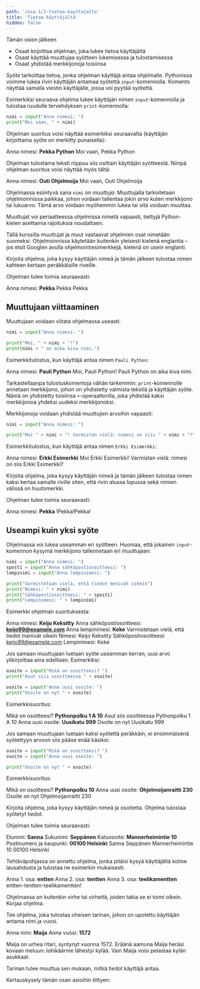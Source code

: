 ```yaml
---
path: '/osa-1/2-tietoa-kayttajalta'
title: 'Tietoa käyttäjältä'
hidden: false
---
```


<text-box variant='learningObjectives' name='Oppimistavoitteet'>

Tämän osion jälkeen

- Osaat kirjoittaa ohjelman, joka lukee tietoa käyttäjältä
- Osaat käyttää muuttujaa syötteen lukemisessa ja tulostamisessa
- Osaat yhdistää merkkijonoja toisiinsa

</text-box>

_Syöte_ tarkoittaa tietoa, jonka ohjelman käyttäjä antaa ohjelmalle. Pythonissa voimme lukea rivin käyttäjän antamaa syötettä `input`-komennolla. Komento näyttää samalla viestin käyttäjälle, jossa voi pyytää syötettä.

Esimerkiksi seuraava ohjelma lukee käyttäjän nimen `input`-komennolla ja
tulostaa ruudulle tervehdyksen `print`-komennolla:

```python
nimi = input("Anna nimesi: ")
print("Moi vaan, " + nimi)
```

Ohjelman suoritus voisi näyttää esimerkiksi seuraavalta (käyttäjän kirjoittama syöte on merkitty punaisella):

<sample-output>

Anna nimesi: **Pekka Python**
Moi vaan, Pekka Python

</sample-output>

Ohjelman tulostama teksti riippuu siis osittain käyttäjän syötteestä. Niinpä ohjelman suoritus voisi näyttää myös tältä:

<sample-output>

Anna nimesi: **Outi Ohjelmoija**
Moi vaan, Outi Ohjelmoija

</sample-output>

Ohjelmassa esiintyvä sana `nimi` on _muuttuja_. Muuttujalla tarkoitetaan ohjelmoinnissa paikkaa, johon voidaan tallentaa jokin _arvo_ kuten merkkijono tai lukuarvo. Tämä arvo voidaan myöhemmin lukea tai sitä voidaan muuttaa.

<text-box variant="hint" name="Muuttujan nimen valinta">

Muuttujat voi periaatteessa ohjelmissa nimetä vapaasti, tiettyjä Python-kielen asettamia rajoituksia noudattaen.

Tällä kurssilla muuttujat ja muut vastaavat ohjelmien osat nimetään suomeksi.
Ohjelmoinnissa käytetään kuitenkin yleisesti kielenä englantia – jos etsit Googlen avulla ohjelmointiesimerkkejä, kielenä on usein englanti.

</text-box>

<in-browser-programming-exercise name="Nimi kahdesti" tmcname="osa01-06_nimi_kahdesti">

Kirjoita ohjelma, joka kysyy käyttäjän nimeä ja tämän jälkeen tulostaa nimen kahteen kertaan peräkkäisille riveille.

Ohjelman tulee toimia seuraavasti:

<sample-output>

Anna nimesi: **Pekka**
Pekka
Pekka

</sample-output>

</in-browser-programming-exercise>

## Muuttujaan viittaaminen

Muuttujaan voidaan viitata ohjelmassa useasti:

```python
nimi = input("Anna nimesi: ")

print("Moi, " + nimi + "!")
print(nimi + " on aika kiva nimi.")
```

Esimerkkitulostus, kun käyttäjä antaa nimen `Pauli Python`:

<sample-output>

Anna nimesi: **Pauli Python**
Moi, Pauli Python!
Pauli Python on aika kiva nimi.

</sample-output>

Tarkastellaanpa tulostuskomentoja vähän tarkemmin: `print`-komennolle annetaan merkkijono, johon on yhdistetty valmista tekstiä ja käyttäjän syöte. Nämä on yhdistetty toisiinsa `+`-operaattorilla,
joka yhdistää kaksi merkkijonoa yhdeksi uudeksi merkkijonoksi.

Merkkijonoja voidaan yhdistää muuttujien arvoihin vapaasti:

```python
nimi = input("Anna nimesi: ")

print("Moi " + nimi + "! Varmistan vielä: nimesi on siis " + nimi + "?")
```

Esimerkkitulostus, kun käyttäjä antaa nimen `Erkki Esimerkki`:

<sample-output>

Anna nimesi: **Erkki Esimerkki**
Moi Erkki Esimerkki! Varmistan vielä: nimesi on siis Erkki Esimerkki?

</sample-output>

<in-browser-programming-exercise name="Nimet huutomerkillä" tmcname="osa01-07_nimi_ja_huutomerkit">

Kirjoita ohjelma, joka kysyy käyttäjän nimeä ja tämän jälkeen tulostaa nimen kaksi kertaa samalle riville siten, että rivin alussa lopussa sekä nimien välissä on huutomerkki.

Ohjelman tulee toimia seuraavasti:

<sample-output>

Anna nimesi: **Pekka**
!Pekka!Pekka!

</sample-output>

</in-browser-programming-exercise>

## Useampi kuin yksi syöte

Ohjelmassa voi lukea useamman eri syötteen. Huomaa, että jokainen `input`-komennon kysymä merkkijono tallennetaan eri muuttujaan:

```python
nimi = input("Anna nimesi: ")
sposti = input("Anna sähköpostiosoitteesi: ")
lempinimi = input("Anna lempinimesi: ")

print("Varmistetaan vielä, että tiedot menivät oikein")
print("Nimesi: " + nimi)
print("Sähköpostiosoitteesi: " + sposti)
print("Lempinimesi: " + lempinimi)
```

Esimerkki ohjelman suorituksesta:

<sample-output>

Anna nimesi: **Keijo Keksitty**
Anna sähköpostiosoitteesi: **keijo99@example.com**
Anna lempinimesi: **Keke**
Varmistetaan vielä, että tiedot menivät oikein
Nimesi: Keijo Keksitty
Sähköpostiosoitteesi: keijo99@example.com
Lempinimesi: Keke

</sample-output>

Jos samaan muuttujaan luetaan syöte useamman kerran, uusi arvo ylikirjoittaa aina edellisen. Esimerkiksi:

```python
osoite = input("Mikä on osoitteesi? ")
print("Asut siis osoitteessa " + osoite)

osoite = input("Anna uusi osoite: ")
print("Osoite on nyt " + osoite)
```

Esimerkkisuoritus:

<sample-output>

Mikä on osoitteesi? **Pythonpolku 1 A 10**
Asut siis osoitteessa Pythonpolku 1 A 10
Anna uusi osoite: **Uusikatu 999**
Osoite on nyt Uusikatu 999

</sample-output>

Jos samaan muuttujaan luetaan kaksi syötettä peräkkäin, ei ensimmäisenä syötettyyn arvoon siis pääse enää käsiksi:

```python
osoite = input("Mikä on osoitteesi? ")
osoite = input("Anna uusi osoite: ")

print("Osoite on nyt " + osoite)
```

Esimerkkisuoritus:

<sample-output>

Mikä on osoitteesi? **Pythonpolku 10**
Anna uusi osoite: **Ohjelmoijanraitti 230**
Osoite on nyt Ohjelmoijanraitti 230

</sample-output>

<in-browser-programming-exercise name="Nimi ja osoite" tmcname="osa01-08_nimi_ja_osoite">

Kirjoita ohjelma, joka kysyy käyttäjän nimeä ja osoitetta. Ohjelma tulostaa syötetyt tiedot.

Ohjelman tulee toimia seuraavasti:

<sample-output>

Etunimi: **Sanna**
Sukunimi: **Seppänen**
Katuosoite: **Mannerheimintie 10**
Postinumero ja kaupunki: **00100 Helsinki**
Sanna Seppänen
Mannerheimintie 10
00100 Helsinki

</sample-output>

</in-browser-programming-exercise>

<in-browser-programming-exercise name=" Korjaa ohjelma: Lausahdukset" tmcname="osa01-09_korjaa_ohjelma_lausahdukset">

Tehtäväpohjassa on annettu ohjelma, jonka pitäisi kysyä käyttäjältä kolme lausahdusta ja tulostaa ne esimerkin mukaisesti:

<sample-output>

Anna 1. osa: **entten**
Anna 2. osa: **tentten**
Anna 3. osa: **teelikamentten**
entten-tentten-teelikamentten!

</sample-output>

Ohjelmassa on kuitenkin virhe tai virheitä, joiden takia se ei toimi oikein. Korjaa ohjelma.

</in-browser-programming-exercise>

<in-browser-programming-exercise name="Tarina" tmcname="osa01-10_tarina">

Tee ohjelma, joka tulostaa oheisen tarinan, johon on upotettu käyttäjän antama nimi ja vuosi.

<sample-output>

Anna nimi: **Maija**
Anna vuosi: **1572**

Maija on urhea ritari, syntynyt vuonna 1572. Eräänä aamuna Maija heräsi kovaan meluun: lohikäärme lähestyi kylää. Vain Maija voisi pelastaa kylän asukkaat.

</sample-output>

Tarinan tulee muuttua sen mukaan, mitkä tiedot käyttäjä antaa.


</in-browser-programming-exercise>

Kertauskysely tämän osan asioihin liittyen:

<quiz id="64c2a00c-f42f-58f7-8b43-bdc47ba5c452"></quiz>
